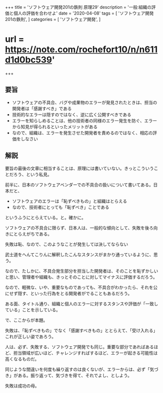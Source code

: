 +++
title = 'ソフトウェア開発201の鉄則 原理29'
description = '一般:組織の評価と個人の評価を合わせよ'
date = '2020-04-08'
tags = [
    'ソフトウェア開発 201の鉄則',
]
categories = [
    'ソフトウェア開発',
]
# url = https://note.com/rochefort10/n/n611d1d0bc539'
+++
## 要旨
* ソフトウェアの不具合、バグや成果物のエラーが発見されたときは、担当の開発者は「感謝すべき」である
* 技術的なエラーは隠すのではなく、逆に広く公開すべきである
* エラーを知らしめることは、他の技術者の同様のエラー発生を防ぐ、エラーから知見が得られるといったメリットがある
* なので、組織は、エラーを発生させた開発者を責めるのではなく、相応の評価をしなさい

## 解説
要旨の最後の文章に相当することは、原理には書いていない。きっとこういうことだろう、という私見。

前半に、日本のソフトウェアベンダーでの不具合の扱いについて書いてある。日本だと、

- ソフトウェアのエラーは「恥ずべきもの」と組織はとらえる
- なので、技術者にとっても「恥ずべき」ことである

というふうにとらえている。と。確かに。

ソフトウェアの不具合に限らず、日本人は、一般的な傾向として、失敗を後ろ向きにとらえがちである。

失敗は恥、なので、このようなことが発生しては決してならない

武士道をへんてこりんに解釈したこんなスタンスがまかり通っているように、思う。

なので、たしかに、不具合発生部分を担当した開発者は、そのことを恥ずかしいと思い、管理者や組織も、きっとそのことに対してマイナスに評価するだろう。

なので、軽微な、いや、重要なものであっても、不具合がわかったら、それを公にせず隠す、といった行為をとる開発者がでることもあるだろう。

ある面、タイトル通り、組織と個人のエラーに対するスタンスや評価が「一致している」ことを示している。

で、ここからが本題。

失敗は、「恥ずべきもの」でなく「感謝すべきもの」ととらえて、「受け入れる」これが正しい姿であろう。

人は、必ず、失敗する、ソフトウェア開発でも同じ。重要な部分であればあるほど、担当領域が広いほど、チャレンジすればするほど、エラーが起きる可能性は高くなるものだ。

同じような間違いを何度も繰り返すのは良くないが、エラーからは、必ず「気づき」がある。振り返って、気づきを得て、それでよし、としよう。

失敗は成功の母。